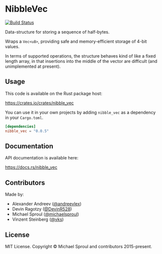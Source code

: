 NibbleVec
====

[![Build Status](https://travis-ci.org/michaelsproul/rust_nibble_vec.svg)](https://travis-ci.org/michaelsproul/rust_nibble_vec)

Data-structure for storing a sequence of half-bytes.

Wraps a `Vec<u8>`, providing safe and memory-efficient storage of 4-bit values.

In terms of supported operations, the structure behaves kind of like a fixed length array, in that insertions into the middle of the vector are difficult (and unimplemented at present).

## Usage

This code is available on the Rust package host:

https://crates.io/crates/nibble_vec

You can use it in your own projects by adding `nibble_vec` as a dependency in your `Cargo.toml`.

```toml
[dependencies]
nibble_vec = "0.0.5"
```

## Documentation

API documentation is available here:

https://docs.rs/nibble_vec

## Contributors

Made by:

* Alexander Andreev ([@andreevlex](https://github.com/andreevlex))
* Devin Ragotzy ([@DevinR528](https://github.com/DevinR528))
* Michael Sproul ([@michaelsproul](https://github.com/michaelsproul))
* Vinzent Steinberg ([@vks](https://github.com/vks))

## License

MIT License. Copyright © Michael Sproul and contributors 2015-present.

